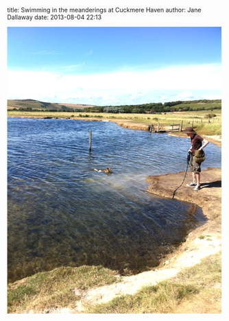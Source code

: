 
title: Swimming in the meanderings at Cuckmere Haven
author: Jane Dallaway
date: 2013-08-04 22:13

<div><a href="/media/Ctp_photo.JPG"><img src="/media/Ctp_thumb_photo.JPG" width="500" height="669"/></a></div>


      